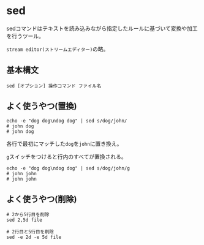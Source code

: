 # sed

sedコマンドはテキストを読み込みながら指定したルールに基づいて変換や加工を行うツール。

`stream editor(ストリームエディター)`の略。

## 基本構文

```
sed [オプション] 操作コマンド ファイル名
```

## よく使うやつ(置換)

```
echo -e "dog dog\ndog dog" | sed s/dog/john/
# john dog
# john dog
```

各行で最初にマッチした`dog`を`john`に置き換え。

`g`スイッチをつけると行内のすべてが置換される。

```
echo -e "dog dog\ndog dog" | sed s/dog/john/g
# john john
# john john
```

## よく使うやつ(削除)

```
# 2から5行目を削除
sed 2,5d file

# 2行目と5行目を削除
sed -e 2d -e 5d file
```

